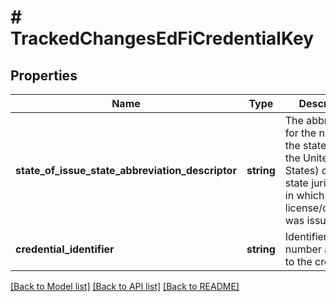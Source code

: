 # # TrackedChangesEdFiCredentialKey

## Properties

Name | Type | Description | Notes
------------ | ------------- | ------------- | -------------
**state_of_issue_state_abbreviation_descriptor** | **string** | The abbreviation for the name of the state (within the United States) or extra-state jurisdiction in which a license/credential was issued. | [optional]
**credential_identifier** | **string** | Identifier or serial number assigned to the credential. | [optional]

[[Back to Model list]](../../README.md#models) [[Back to API list]](../../README.md#endpoints) [[Back to README]](../../README.md)
